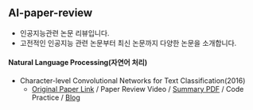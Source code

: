 ## AI-paper-review

- 인공지능관련 논문 리뷰입니다.
- 고전적인 인공지능 관련 논문부터 최신 논문까지 다양한 논문을 소개합니다.

#### Natural Language Processing(자연어 처리)
- Character-level Convolutional Networks for Text Classification(2016)
  - [Original Paper Link](https://github.com/Kdavid2355/AI-paper-review/blob/main/Original%20Paper/Character-level%20Convolutional%20Networks%20for%20Text%20Classification.pdf) / Paper Review Video / [Summary PDF](https://github.com/Kdavid2355/AI-paper-review/blob/main/Summary%20of%20paper/Summary%20of%20Convolutional%20Networks%20for%20Text%20Classification.pdf) / Code Practice / [Blog](https://david-kim2028.tistory.com/entry/%EB%85%BC%EB%AC%B8-%EC%A0%95%EB%A6%AC-CharCNN-%EC%95%8C%EC%95%84%EB%B3%B4%EA%B8%B0-Character-level-Convolutional-Networks-for-Text-Classification)
